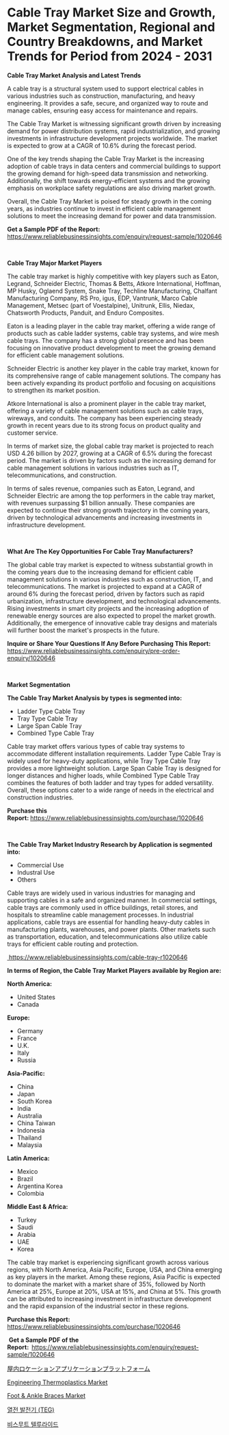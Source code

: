 <p><h1>Cable Tray Market Size and Growth, Market Segmentation, Regional and Country Breakdowns, and Market Trends for Period from 2024 -  2031</h1></p><p><strong>Cable Tray Market Analysis and Latest Trends</strong></p>
<p><p>A cable tray is a structural system used to support electrical cables in various industries such as construction, manufacturing, and heavy engineering. It provides a safe, secure, and organized way to route and manage cables, ensuring easy access for maintenance and repairs.</p><p>The Cable Tray Market is witnessing significant growth driven by increasing demand for power distribution systems, rapid industrialization, and growing investments in infrastructure development projects worldwide. The market is expected to grow at a CAGR of 10.6% during the forecast period.</p><p>One of the key trends shaping the Cable Tray Market is the increasing adoption of cable trays in data centers and commercial buildings to support the growing demand for high-speed data transmission and networking. Additionally, the shift towards energy-efficient systems and the growing emphasis on workplace safety regulations are also driving market growth.</p><p>Overall, the Cable Tray Market is poised for steady growth in the coming years, as industries continue to invest in efficient cable management solutions to meet the increasing demand for power and data transmission.</p></p>
<p><strong>Get a Sample PDF of the Report:&nbsp;</strong> <a href="https://www.reliablebusinessinsights.com/enquiry/request-sample/1020646">https://www.reliablebusinessinsights.com/enquiry/request-sample/1020646</a></p>
<p>&nbsp;</p>
<p><strong>Cable Tray Major Market Players</strong></p>
<p><p>The cable tray market is highly competitive with key players such as Eaton, Legrand, Schneider Electric, Thomas & Betts, Atkore International, Hoffman, MP Husky, Oglaend System, Snake Tray, Techline Manufacturing, Chalfant Manufacturing Company, RS Pro, igus, EDP, Vantrunk, Marco Cable Management, Metsec (part of Voestalpine), Unitrunk, Ellis, Niedax, Chatsworth Products, Panduit, and Enduro Composites.</p><p>Eaton is a leading player in the cable tray market, offering a wide range of products such as cable ladder systems, cable tray systems, and wire mesh cable trays. The company has a strong global presence and has been focusing on innovative product development to meet the growing demand for efficient cable management solutions.</p><p>Schneider Electric is another key player in the cable tray market, known for its comprehensive range of cable management solutions. The company has been actively expanding its product portfolio and focusing on acquisitions to strengthen its market position.</p><p>Atkore International is also a prominent player in the cable tray market, offering a variety of cable management solutions such as cable trays, wireways, and conduits. The company has been experiencing steady growth in recent years due to its strong focus on product quality and customer service.</p><p>In terms of market size, the global cable tray market is projected to reach USD 4.26 billion by 2027, growing at a CAGR of 6.5% during the forecast period. The market is driven by factors such as the increasing demand for cable management solutions in various industries such as IT, telecommunications, and construction.</p><p>In terms of sales revenue, companies such as Eaton, Legrand, and Schneider Electric are among the top performers in the cable tray market, with revenues surpassing $1 billion annually. These companies are expected to continue their strong growth trajectory in the coming years, driven by technological advancements and increasing investments in infrastructure development.</p></p>
<p>&nbsp;</p>
<p><strong>What Are The Key Opportunities For Cable Tray Manufacturers?</strong></p>
<p><p>The global cable tray market is expected to witness substantial growth in the coming years due to the increasing demand for efficient cable management solutions in various industries such as construction, IT, and telecommunications. The market is projected to expand at a CAGR of around 6% during the forecast period, driven by factors such as rapid urbanization, infrastructure development, and technological advancements. Rising investments in smart city projects and the increasing adoption of renewable energy sources are also expected to propel the market growth. Additionally, the emergence of innovative cable tray designs and materials will further boost the market's prospects in the future.</p></p>
<p><strong>Inquire or Share Your Questions If Any Before Purchasing This Report:</strong> <a href="https://www.reliablebusinessinsights.com/enquiry/pre-order-enquiry/1020646">https://www.reliablebusinessinsights.com/enquiry/pre-order-enquiry/1020646</a></p>
<p>&nbsp;</p>
<p><strong>Market Segmentation</strong></p>
<p><strong>The Cable Tray Market Analysis by types is segmented into:</strong></p>
<p><ul><li>Ladder Type Cable Tray</li><li>Tray Type Cable Tray</li><li>Large Span Cable Tray</li><li>Combined Type Cable Tray</li></ul></p>
<p><p>Cable tray market offers various types of cable tray systems to accommodate different installation requirements. Ladder Type Cable Tray is widely used for heavy-duty applications, while Tray Type Cable Tray provides a more lightweight solution. Large Span Cable Tray is designed for longer distances and higher loads, while Combined Type Cable Tray combines the features of both ladder and tray types for added versatility. Overall, these options cater to a wide range of needs in the electrical and construction industries.</p></p>
<p><strong>Purchase this Report:&nbsp;</strong><a href="https://www.reliablebusinessinsights.com/purchase/1020646">https://www.reliablebusinessinsights.com/purchase/1020646</a></p>
<p>&nbsp;</p>
<p><strong>The Cable Tray Market Industry Research by Application is segmented into:</strong></p>
<p><ul><li>Commercial Use</li><li>Industral Use</li><li>Others</li></ul></p>
<p><p>Cable trays are widely used in various industries for managing and supporting cables in a safe and organized manner. In commercial settings, cable trays are commonly used in office buildings, retail stores, and hospitals to streamline cable management processes. In industrial applications, cable trays are essential for handling heavy-duty cables in manufacturing plants, warehouses, and power plants. Other markets such as transportation, education, and telecommunications also utilize cable trays for efficient cable routing and protection.</p></p>
<p><a href="https://www.reliablebusinessinsights.com/cable-tray-r1020646">&nbsp;https://www.reliablebusinessinsights.com/cable-tray-r1020646</a></p>
<p><strong>In terms of Region, the Cable Tray Market Players available by Region are:</strong></p>
<p>
    <p> <strong> North America: </strong>
        <ul>
            <li>United States</li>
            <li>Canada</li>
        </ul>
        </p> 
    <p> <strong> Europe: </strong>
        <ul>
            <li>Germany</li>
            <li>France</li>
            <li>U.K.</li>
            <li>Italy</li>
            <li>Russia</li>
        </ul>
        </p> 
    <p> <strong> Asia-Pacific: </strong>
        <ul>
            <li>China</li>
            <li>Japan</li>
            <li>South Korea</li>
            <li>India</li>
            <li>Australia</li>
            <li>China Taiwan</li>
            <li>Indonesia</li>
            <li>Thailand</li>
            <li>Malaysia</li>
        </ul>
        </p> 
    <p> <strong> Latin America: </strong>
        <ul>
            <li>Mexico</li>
            <li>Brazil</li>
            <li>Argentina Korea</li>
            <li>Colombia</li>
        </ul>
        </p> 
    <p> <strong> Middle East & Africa: </strong>
        <ul>
            <li>Turkey</li>
            <li>Saudi</li>
            <li>Arabia</li>
            <li>UAE</li>
            <li>Korea</li>
        </ul>
    </p>
    </p>
<p><p>The cable tray market is experiencing significant growth across various regions, with North America, Asia Pacific, Europe, USA, and China emerging as key players in the market. Among these regions, Asia Pacific is expected to dominate the market with a market share of 35%, followed by North America at 25%, Europe at 20%, USA at 15%, and China at 5%. This growth can be attributed to increasing investment in infrastructure development and the rapid expansion of the industrial sector in these regions.</p></p>
<p><strong>Purchase this Report: </strong><a href="https://www.reliablebusinessinsights.com/purchase/1020646">https://www.reliablebusinessinsights.com/purchase/1020646</a></p>
<p>&nbsp;<strong>Get a Sample PDF of the Report:&nbsp;&nbsp;</strong><a href="https://www.reliablebusinessinsights.com/enquiry/request-sample/1020646">https://www.reliablebusinessinsights.com/enquiry/request-sample/1020646</a></p>
<p><strong></strong></p>
<p><p><a href="https://github.com/LizaHeller2023/Market-Research-Report-List-1/blob/main/3614834156129.md">屋内ロケーションアプリケーションプラットフォーム</a></p><p><a href="https://github.com/labibmmn112/Market-Research-Report-List-1/blob/main/engineering-thermoplastics-market.md">Engineering Thermoplastics Market</a></p><p><a href="https://github.com/gladysalidde/Market-Research-Report-List-1/blob/main/foot-ankle-braces-market.md">Foot & Ankle Braces Market</a></p><p><a href="https://github.com/fredrickeglers/Market-Research-Report-List-2/blob/main/8962127166865.md">열전 발전기 (TEG)</a></p><p><a href="https://github.com/RichardLueilwitz787/Market-Research-Report-List-2/blob/main/7478101166866.md">비스무트 텔루라이드</a></p></p>